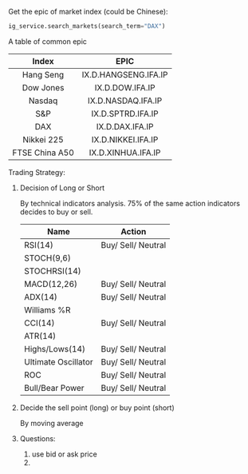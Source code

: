 Get the epic of market index (could be Chinese):

```python
ig_service.search_markets(search_term="DAX")
```

A table of common epic

|     Index      |         EPIC         |
| :------------: | :------------------: |
|   Hang Seng    | IX.D.HANGSENG.IFA.IP |
|   Dow Jones    |   IX.D.DOW.IFA.IP    |
|     Nasdaq     |  IX.D.NASDAQ.IFA.IP  |
|      S&P       |  IX.D.SPTRD.IFA.IP   |
|      DAX       |   IX.D.DAX.IFA.IP    |
|   Nikkei 225   |  IX.D.NIKKEI.IFA.IP  |
| FTSE China A50 |  IX.D.XINHUA.IFA.IP  |

Trading Strategy:

1. Decision of Long or Short

   By technical indicators analysis. 75% of the same action indicators decides to buy or sell.

   | Name                | Action             |
   | ------------------- | ------------------ |
   | RSI(14)             | Buy/ Sell/ Neutral |
   | STOCH(9,6)          |                    |
   | STOCHRSI(14)        |                    |
   | MACD(12,26)         | Buy/ Sell/ Neutral |
   | ADX(14)             | Buy/ Sell/ Neutral |
   | Williams %R         |                    |
   | CCI(14)             | Buy/ Sell/ Neutral |
   | ATR(14)             |                    |
   | Highs/Lows(14)      | Buy/ Sell/ Neutral |
   | Ultimate Oscillator | Buy/ Sell/ Neutral |
   | ROC                 | Buy/ Sell/ Neutral |
   | Bull/Bear Power     | Buy/ Sell/ Neutral |

   

2. Decide the sell point (long) or buy point (short)

   By moving average

3. Questions:

   1. use bid or ask price
   2. 
